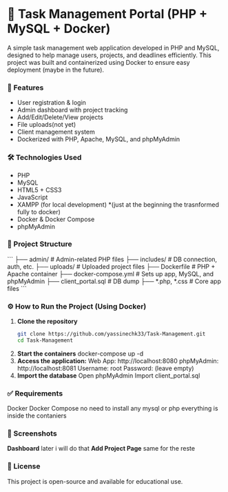 <h1>🧩 Task Management Portal (PHP + MySQL + Docker)</h1>

A simple task management web application developed in PHP and MySQL, designed to help manage users, projects, and deadlines efficiently.
This project was built and containerized using Docker to ensure easy deployment (maybe in the future).

<h3>🚀 Features </h3>

- User registration & login
- Admin dashboard with project tracking
- Add/Edit/Delete/View projects
- File uploads(not yet)
- Client management system
- Dockerized with PHP, Apache, MySQL, and phpMyAdmin


<h3> 🛠️ Technologies Used </h3>

- PHP
- MySQL
- HTML5 + CSS3
- JavaScript
- XAMPP (for local development) *(just at the beginning the trasnformed fully to docker)
- Docker & Docker Compose
- phpMyAdmin
  
<h3> 📁 Project Structure </h3>
```
├── admin/                # Admin-related PHP files
├── includes/             # DB connection, auth, etc.
├── uploads/              # Uploaded project files
├── Dockerfile            # PHP + Apache container
├── docker-compose.yml    # Sets up app, MySQL, and phpMyAdmin
├── client_portal.sql     # DB dump
├── *.php, *.css          # Core app files
```
<h3>⚙️ How to Run the Project (Using Docker)</h3>

1. <b>Clone the repository</b>
   ```bash
   git clone https://github.com/yassinechk33/Task-Management.git
   cd Task-Management

2. <b>Start the containers</b>
    docker-compose up -d
3. <b>Access the application:</b>
    Web App: http://localhost:8080
    phpMyAdmin: http://localhost:8081
    Username: root
    Password: (leave empty)
4. <b>Import the database</b>
    Open phpMyAdmin
    Import client_portal.sql

<h3>✅ Requirements</h3>
    Docker
    Docker Compose
    no need to install any mysql or php everything is inside the contaniers

<h3>📸 Screenshots</h3>
  <b>Dashboard</b>
    later i will do that
  <b>Add Project Page</b>
    same for the reste
<h3>📄 License</h3>
    This project is open-source and available for educational use.
